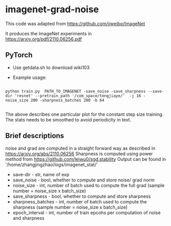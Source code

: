 # imagenet-grad-noise

This code was adapted from https://github.com/jiweibo/ImageNet

It produces the ImageNet experiments in https://arxiv.org/pdf/2110.06256.pdf




## PyTorch

- Use getdata.sh to download wiki103

- Example usage:
```

python train.py  PATH_TO_IMAGENET -save_noise -save_sharpness --save-dir 'resnet' --pretrain_path '/com_space/tengjiaye/'  -j 16 -noise_size 200 -sharpness_batches 200 -b 64


```
The above describes one particular plot for the constant step size training.
The stats needs to be smoothed to avoid periodicity in text. 

## Brief descriptions


noise and grad are computed in a straight forward way as described in https://arxiv.org/abs/2110.06256
Sharpness is computed using power method from https://github.com/leiwu0/sgd.stability
Output can be found in '/home/zhangjingzhao/logs/imagenet_stat/'


- save-dir - str, name of exp
- save_noise - bool, whether to compute and store noise/ grad norm
- noise_size - int, number of batch used to compute the full grad (sample number = noise_size x batch_size)
- save_sharpness - bool, whether to compute and store sharpness
- sharpness_batches - int, number of batch used to compute the sharpness (sample number = noise_size x batch_size)
- epoch_interval - int, number of train epcohs per computation of noise and sharpness


